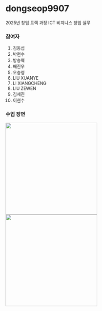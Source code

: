# dongseop9907  
  2025년 창업 트랙 과정 ICT 비지니스 창업 실무

### 참여자 
1. 김동섭
2. 박현수
3. 방승혁
4. 배진우
5. 오승영
6. LIU XUANYE
7. LI XIANGCHENG
8. LIU ZEWEN
9. 김세진
10. 이현수

### 수업 장면
<img src="C:/image/1.jpg" width="300" height="300">
<img src="C:/image/2.jpg" width="300" height="300">
